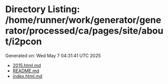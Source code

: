 # Directory Listing: /home/runner/work/generator/generator/processed/ca/pages/site/about/i2pcon
Generated on: Wed May  7 04:31:41 UTC 2025

- [2015.html.md](2015.html.md)
- [README.md](README.md)
- [index.html.md](index.html.md)
